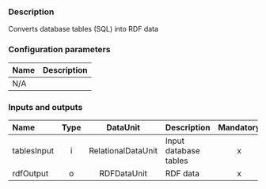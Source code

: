### Description

Converts database tables (SQL) into RDF data

### Configuration parameters

| Name | Description |
|:----|:----|
|N/A| |

### Inputs and outputs

|Name |Type | DataUnit | Description | Mandatory |
|:--------|:------:|:------:|:-------------|:---------------------:|
|tablesInput           |i| RelationalDataUnit| Input database tables |x|
|rdfOutput |o| RDFDataUnit  | RDF data |x|
